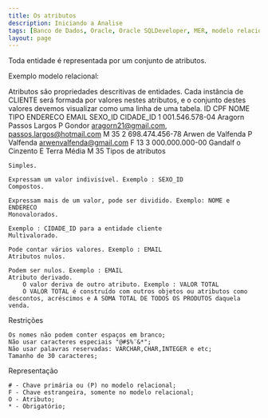 ```yaml
---
title: Os atributos
description: Iniciando a Analise
tags: [Banco de Dados, Oracle, Oracle SQLDeveloper, MER, modelo relacional,PostgreSQL]
layout: page
---
```


Toda entidade é representada por um conjunto de atributos.

Exemplo modelo relacional:

Atributos são propriedades descritivas de entidades. Cada instância de CLIENTE será formada por valores nestes atributos, e o conjunto destes valores devemos visualizar como uma linha de uma tabela.
ID 	CPF 	NOME 	TIPO 	ENDERECO 	EMAIL 	SEXO_ID 	CIDADE_ID
1	001.546.578-04	Aragorn Passos Largos	P	Gondor 	aragorn21@gmail.com, passos.largos@hotmail.com 	M	35
2	698.474.456-78	Arwen de Valfenda	P	Valfenda 	arwenvalfenda@gmail.com 	F	13
3	000.000.000-00	Gandalf o Cinzento	E	Terra Média 		M	35
Tipos de atributos

    Simples.

    Expressam um valor indivisível. Exemplo : SEXO_ID
    Compostos.

    Expressam mais de um valor, pode ser dividido. Exemplo: NOME e ENDERECO
    Monovalorados.

    Exemplo : CIDADE_ID para a entidade cliente
    Multivalorado.

    Pode contar vários valores. Exemplo : EMAIL
    Atributos nulos.

    Podem ser nulos. Exemplo : EMAIL
    Atributo derivado.
        O valor deriva de outro atributo. Exemplo : VALOR TOTAL
        O VALOR TOTAL é construído com outros objetos ou atributos como descontos, acréscimos e A SOMA TOTAL DE TODOS OS PRODUTOS daquela venda.

Restrições

    Os nomes não podem conter espaços em branco;
    Não usar caracteres especiais "@#$%¨&*";
    Não usar palavras reservadas: VARCHAR,CHAR,INTEGER e etc;
    Tamanho de 30 caracteres;

Representação

    # - Chave primária ou (P) no modelo relacional;
    F - Chave estrangeira, somente no modelo relacional;
    O - Atributo;
    * - Obrigatório;
